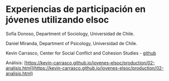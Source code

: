 # Experiencias de participación en jóvenes utilizando elsoc

Sofía Donoso, Department of Sociology, Universidad de Chile.

Daniel Miranda, Department of Psicology, Universidad de Chile.

Kevin Carrasco, Center for Social Conflict and Cohesion Studies - [github](https://github.com/kevin-carrasco)


Análisis: [https://kevin-carrasco.github.io/jovenes-elsoc/production/02-analisis.html](https://kevin-carrasco.github.io/jovenes-elsoc/production/02-analisis.html)

